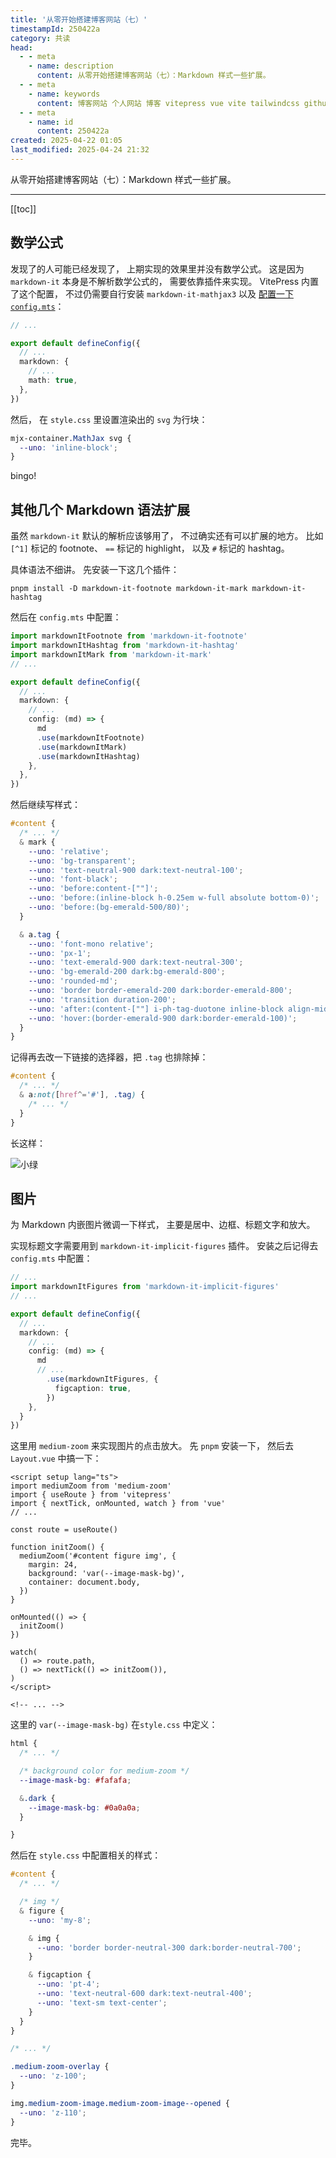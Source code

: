 ```yaml
---
title: '从零开始搭建博客网站（七）'
timestampId: 250422a
category: 共读
head:
  - - meta
    - name: description
      content: 从零开始搭建博客网站（七）：Markdown 样式一些扩展。
  - - meta
    - name: keywords
      content: 博客网站 个人网站 博客 vitepress vue vite tailwindcss github_pages typescript
  - - meta
    - name: id
      content: 250422a
created: 2025-04-22 01:05
last_modified: 2025-04-24 21:32
---
```


从零开始搭建博客网站（七）：Markdown 样式一些扩展。

---

[[toc]]

## 数学公式

发现了的人可能已经发现了，
上期实现的效果里并没有数学公式。
这是因为 `markdown-it` 本身是不解析数学公式的，
需要依靠插件来实现。
VitePress 内置了这个配置，
不过仍需要自行安装 `markdown-it-mathjax3` 
以及 [配置一下 `config.mts`](https://github.com/vuejs/vitepress/blob/fb67f9c75fde865b410f919d2ac1ba1cd8dc40f1/src/node/markdown/markdown.ts#L175-L183)：

```ts {7}
// ...

export default defineConfig({
  // ...
  markdown: {
    // ...
    math: true,
  },
})
```

然后，
在 `style.css` 里设置渲染出的 `svg` 为行块：

```css
mjx-container.MathJax svg {
  --uno: 'inline-block';
}
```

bingo!

## 其他几个 Markdown 语法扩展

虽然 `markdown-it` 默认的解析应该够用了，
不过确实还有可以扩展的地方。
比如 `[^1]` 标记的 footnote、
`==` 标记的 highlight，
以及 `#` 标记的 hashtag。

具体语法不细讲。
先安装一下这几个插件：

```shell
pnpm install -D markdown-it-footnote markdown-it-mark markdown-it-hashtag
```

然后在 `config.mts` 中配置：

```ts {1-3,10-15}
import markdownItFootnote from 'markdown-it-footnote'
import markdownItHashtag from 'markdown-it-hashtag'
import markdownItMark from 'markdown-it-mark'
// ...

export default defineConfig({
  // ...
  markdown: {
    // ...
    config: (md) => {
      md
      .use(markdownItFootnote)
      .use(markdownItMark)
      .use(markdownItHashtag)
    },
  },
})
```

然后继续写样式：

```css
#content {
  /* ... */
  & mark {
    --uno: 'relative';
    --uno: 'bg-transparent';
    --uno: 'text-neutral-900 dark:text-neutral-100';
    --uno: 'font-black';
    --uno: 'before:content-[""]';
    --uno: 'before:(inline-block h-0.25em w-full absolute bottom-0)';
    --uno: 'before:(bg-emerald-500/80)';
  }

  & a.tag {
    --uno: 'font-mono relative';
    --uno: 'px-1';
    --uno: 'text-emerald-900 dark:text-neutral-300';
    --uno: 'bg-emerald-200 dark:bg-emerald-800';
    --uno: 'rounded-md';
    --uno: 'border border-emerald-200 dark:border-emerald-800';
    --uno: 'transition duration-200';
    --uno: 'after:(content-[""] i-ph-tag-duotone inline-block align-middle ml-1)';
    --uno: 'hover:(border-emerald-900 dark:border-emerald-100)';
  }
}
```

记得再去改一下链接的选择器，把 `.tag` 也排除掉：

```css /.tag/
#content {
  /* ... */
  & a:not([href^='#'], .tag) {
    /* ... */
  }
}
```

长这样：

![小绿](build_a_blog_site_7_assets/ATTCH_20250422020143021.png)


## 图片

为 Markdown 内嵌图片微调一下样式，
主要是居中、边框、标题文字和放大。

实现标题文字需要用到 `markdown-it-implicit-figures` 插件。
安装之后记得去 `config.mts` 中配置：

```ts {2,12-14}
// ...
import markdownItFigures from 'markdown-it-implicit-figures'
// ...

export default defineConfig({
  // ...
  markdown: {
    // ...
    config: (md) => {
      md
      // ...
        .use(markdownItFigures, {
          figcaption: true,
        })
    },
  }
})
```

这里用 `medium-zoom` 来实现图片的点击放大。
先 `pnpm` 安装一下，
然后去 `Layout.vue` 中搞一下：

```vue {2-4,7-24}
<script setup lang="ts">
import mediumZoom from 'medium-zoom'
import { useRoute } from 'vitepress'
import { nextTick, onMounted, watch } from 'vue'
// ...

const route = useRoute()

function initZoom() {
  mediumZoom('#content figure img', {
    margin: 24,
    background: 'var(--image-mask-bg)',
    container: document.body,
  })
}

onMounted(() => {
  initZoom()
})

watch(
  () => route.path,
  () => nextTick(() => initZoom()),
)
</script>

<!-- ... -->
```

这里的 `var(--image-mask-bg)` 在`style.css` 中定义：

```css
html {
  /* ... */

  /* background color for medium-zoom */
  --image-mask-bg: #fafafa;

  &.dark {
    --image-mask-bg: #0a0a0a;
  }

}
```

然后在 `style.css` 中配置相关的样式：

```css
#content {
  /* ... */

  /* img */
  & figure {
    --uno: 'my-8';

    & img {
      --uno: 'border border-neutral-300 dark:border-neutral-700';
    }

    & figcaption {
      --uno: 'pt-4';
      --uno: 'text-neutral-600 dark:text-neutral-400';
      --uno: 'text-sm text-center';
    }
  }
}

/* ... */

.medium-zoom-overlay {
  --uno: 'z-100';
}

img.medium-zoom-image.medium-zoom-image--opened {
  --uno: 'z-110';
}
```

完毕。
